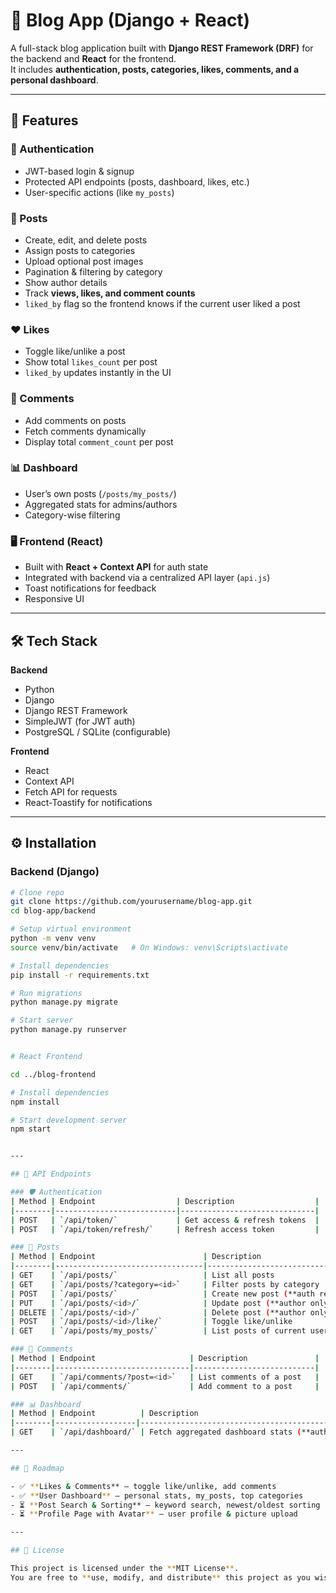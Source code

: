 # 📰 Blog App (Django + React)

A full-stack blog application built with **Django REST Framework (DRF)** for the backend and **React** for the frontend.  
It includes **authentication, posts, categories, likes, comments, and a personal dashboard**.

---

## 🚀 Features

### 🔐 Authentication
- JWT-based login & signup  
- Protected API endpoints (posts, dashboard, likes, etc.)  
- User-specific actions (like `my_posts`)  

### 📝 Posts
- Create, edit, and delete posts  
- Assign posts to categories  
- Upload optional post images  
- Pagination & filtering by category  
- Show author details  
- Track **views, likes, and comment counts**  
- `liked_by` flag so the frontend knows if the current user liked a post  

### ❤️ Likes
- Toggle like/unlike a post  
- Show total `likes_count` per post  
- `liked_by` updates instantly in the UI  

### 💬 Comments
- Add comments on posts  
- Fetch comments dynamically  
- Display total `comment_count` per post  

### 📊 Dashboard
- User’s own posts (`/posts/my_posts/`)  
- Aggregated stats for admins/authors  
- Category-wise filtering  

### 🖥️ Frontend (React)
- Built with **React + Context API** for auth state 
- Integrated with backend via a centralized API layer (`api.js`)  
- Toast notifications for feedback  
- Responsive UI  

---

## 🛠️ Tech Stack

**Backend**
- Python   
- Django   
- Django REST Framework  
- SimpleJWT (for JWT auth)  
- PostgreSQL / SQLite (configurable)  

**Frontend**
- React   
- Context API  
- Fetch API for requests  
- React-Toastify for notifications  

---

## ⚙️ Installation

### Backend (Django)
```bash
# Clone repo
git clone https://github.com/yourusername/blog-app.git
cd blog-app/backend

# Setup virtual environment
python -m venv venv
source venv/bin/activate   # On Windows: venv\Scripts\activate

# Install dependencies
pip install -r requirements.txt

# Run migrations
python manage.py migrate

# Start server
python manage.py runserver


# React Frontend

cd ../blog-frontend

# Install dependencies
npm install

# Start development server
npm start


---

## 🔑 API Endpoints

### 🛡️ Authentication
| Method | Endpoint                  | Description                  |
|--------|---------------------------|------------------------------|
| POST   | `/api/token/`             | Get access & refresh tokens  |
| POST   | `/api/token/refresh/`     | Refresh access token         |

### 📝 Posts
| Method | Endpoint                        | Description                        |
|--------|---------------------------------|------------------------------------|
| GET    | `/api/posts/`                   | List all posts                     |
| GET    | `/api/posts/?category=<id>`     | Filter posts by category           |
| POST   | `/api/posts/`                   | Create new post (**auth required**) |
| PUT    | `/api/posts/<id>/`              | Update post (**author only**)      |
| DELETE | `/api/posts/<id>/`              | Delete post (**author only**)      |
| POST   | `/api/posts/<id>/like/`         | Toggle like/unlike                 |
| GET    | `/api/posts/my_posts/`          | List posts of current user         |

### 💬 Comments
| Method | Endpoint                     | Description               |
|--------|------------------------------|---------------------------|
| GET    | `/api/comments/?post=<id>`   | List comments of a post   |
| POST   | `/api/comments/`             | Add comment to a post     |

### 📊 Dashboard
| Method | Endpoint          | Description                                  |
|--------|------------------|----------------------------------------------|
| GET    | `/api/dashboard/` | Fetch aggregated dashboard stats (**auth required**) |

---

## 📌 Roadmap

- ✅ **Likes & Comments** – toggle like/unlike, add comments  
- ✅ **User Dashboard** – personal stats, my_posts, top categories  
- ⏳ **Post Search & Sorting** – keyword search, newest/oldest sorting  
- ⏳ **Profile Page with Avatar** – user profile & picture upload  

---

## 📝 License

This project is licensed under the **MIT License**.  
You are free to **use, modify, and distribute** this project as you wish.  

